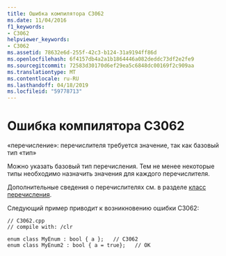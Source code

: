 ```yaml
---
title: Ошибка компилятора C3062
ms.date: 11/04/2016
f1_keywords:
- C3062
helpviewer_keywords:
- C3062
ms.assetid: 78632e6d-255f-42c3-b124-31a9194ff86d
ms.openlocfilehash: 6f4157db4a2a1b1864446a082deddc73df2e2fe9
ms.sourcegitcommit: 72583d30170d6ef29ea5c6848dc00169f2c909aa
ms.translationtype: MT
ms.contentlocale: ru-RU
ms.lasthandoff: 04/18/2019
ms.locfileid: "59778713"
---
```

# <a name="compiler-error-c3062"></a>Ошибка компилятора C3062

«перечисление»: перечислителя требуется значение, так как базовый тип «тип»

Можно указать базовый тип перечисления. Тем не менее некоторые типы необходимо назначить значения для каждого перечислителя.

Дополнительные сведения о перечислителях см. в разделе [класс перечисления](../../extensions/enum-class-cpp-component-extensions.md).

Следующий пример приводит к возникновению ошибки C3062:

```
// C3062.cpp
// compile with: /clr

enum class MyEnum : bool { a };   // C3062
enum class MyEnum2 : bool { a = true};   // OK
```